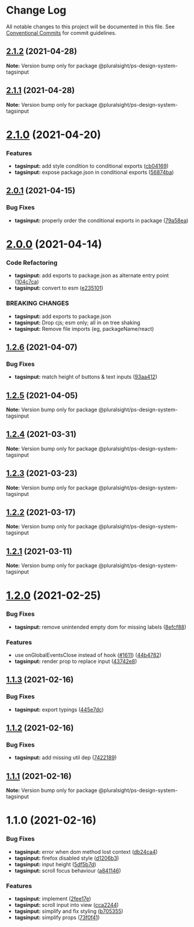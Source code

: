 # Change Log

All notable changes to this project will be documented in this file.
See [Conventional Commits](https://conventionalcommits.org) for commit guidelines.

## [2.1.2](https://github.com/pluralsight/design-system/compare/@pluralsight/ps-design-system-tagsinput@2.1.1...@pluralsight/ps-design-system-tagsinput@2.1.2) (2021-04-28)

**Note:** Version bump only for package @pluralsight/ps-design-system-tagsinput





## [2.1.1](https://github.com/pluralsight/design-system/compare/@pluralsight/ps-design-system-tagsinput@2.1.0...@pluralsight/ps-design-system-tagsinput@2.1.1) (2021-04-28)

**Note:** Version bump only for package @pluralsight/ps-design-system-tagsinput





# [2.1.0](https://github.com/pluralsight/design-system/compare/@pluralsight/ps-design-system-tagsinput@2.0.1...@pluralsight/ps-design-system-tagsinput@2.1.0) (2021-04-20)


### Features

* **tagsinput:** add style condition to conditional exports ([cb04169](https://github.com/pluralsight/design-system/commit/cb041693b3ea4511b1f56cb76304a127d3d2c94d))
* **tagsinput:** expose package.json in conditional exports ([56874ba](https://github.com/pluralsight/design-system/commit/56874ba3e87b5ef64b5ec5b2fe9c722f0a3aea41))





## [2.0.1](https://github.com/pluralsight/design-system/compare/@pluralsight/ps-design-system-tagsinput@2.0.0...@pluralsight/ps-design-system-tagsinput@2.0.1) (2021-04-15)


### Bug Fixes

* **tagsinput:** properly order the conditional exports in package ([79a58ea](https://github.com/pluralsight/design-system/commit/79a58eaf8fd0a599f4bc889a2c7941cb43203350))





# [2.0.0](https://github.com/pluralsight/design-system/compare/@pluralsight/ps-design-system-tagsinput@1.2.6...@pluralsight/ps-design-system-tagsinput@2.0.0) (2021-04-14)


### Code Refactoring

* **tagsinput:** add exports to package.json as alternate entry point ([104c7ca](https://github.com/pluralsight/design-system/commit/104c7ca3edb537cab3a9df36cd571bc142e034ec))
* **tagsinput:** convert to esm ([e235101](https://github.com/pluralsight/design-system/commit/e23510118cd38ba4d3d34db65722a8d23f8652ee))


### BREAKING CHANGES

* **tagsinput:** add exports to package.json
* **tagsinput:** Drop cjs; esm only; all in on tree shaking
* **tagsinput:** Remove file imports (eg, packageName/react)





## [1.2.6](https://github.com/pluralsight/design-system/compare/@pluralsight/ps-design-system-tagsinput@1.2.5...@pluralsight/ps-design-system-tagsinput@1.2.6) (2021-04-07)


### Bug Fixes

* **tagsinput:** match height of buttons & text inputs ([93aa412](https://github.com/pluralsight/design-system/commit/93aa41259af49c8617becd8847acf7c1ec510519))





## [1.2.5](https://github.com/pluralsight/design-system/compare/@pluralsight/ps-design-system-tagsinput@1.2.4...@pluralsight/ps-design-system-tagsinput@1.2.5) (2021-04-05)

**Note:** Version bump only for package @pluralsight/ps-design-system-tagsinput





## [1.2.4](https://github.com/pluralsight/design-system/compare/@pluralsight/ps-design-system-tagsinput@1.2.3...@pluralsight/ps-design-system-tagsinput@1.2.4) (2021-03-31)

**Note:** Version bump only for package @pluralsight/ps-design-system-tagsinput





## [1.2.3](https://github.com/pluralsight/design-system/compare/@pluralsight/ps-design-system-tagsinput@1.2.2...@pluralsight/ps-design-system-tagsinput@1.2.3) (2021-03-23)

**Note:** Version bump only for package @pluralsight/ps-design-system-tagsinput





## [1.2.2](https://github.com/pluralsight/design-system/compare/@pluralsight/ps-design-system-tagsinput@1.2.1...@pluralsight/ps-design-system-tagsinput@1.2.2) (2021-03-17)

**Note:** Version bump only for package @pluralsight/ps-design-system-tagsinput





## [1.2.1](https://github.com/pluralsight/design-system/compare/@pluralsight/ps-design-system-tagsinput@1.2.0...@pluralsight/ps-design-system-tagsinput@1.2.1) (2021-03-11)

**Note:** Version bump only for package @pluralsight/ps-design-system-tagsinput





# [1.2.0](https://github.com/pluralsight/design-system/compare/@pluralsight/ps-design-system-tagsinput@1.1.3...@pluralsight/ps-design-system-tagsinput@1.2.0) (2021-02-25)


### Bug Fixes

* **tagsinput:** remove unintended empty dom for missing labels ([8efcf88](https://github.com/pluralsight/design-system/commit/8efcf88273cfed9714a3baac683acf260bd9feb3))


### Features

* use onGlobalEventsClose instead of hook ([#1611](https://github.com/pluralsight/design-system/issues/1611)) ([44b4782](https://github.com/pluralsight/design-system/commit/44b4782947544eedf1a47e3615b01eed2a712393))
* **tagsinput:** render prop to replace input ([43742e8](https://github.com/pluralsight/design-system/commit/43742e8665afe77aeefc050eb922fcda592855fc))





## [1.1.3](https://github.com/pluralsight/design-system/compare/@pluralsight/ps-design-system-tagsinput@1.1.2...@pluralsight/ps-design-system-tagsinput@1.1.3) (2021-02-16)


### Bug Fixes

* **tagsinput:** export typings ([445e7dc](https://github.com/pluralsight/design-system/commit/445e7dc4fc3e8af67c8a77679411fef4d215ea99))





## [1.1.2](https://github.com/pluralsight/design-system/compare/@pluralsight/ps-design-system-tagsinput@1.1.1...@pluralsight/ps-design-system-tagsinput@1.1.2) (2021-02-16)


### Bug Fixes

* **tagsinput:** add missing util dep ([7422189](https://github.com/pluralsight/design-system/commit/74221898e2295152d9e62e153f8e4b90f1b8ec10))





## [1.1.1](https://github.com/pluralsight/design-system/compare/@pluralsight/ps-design-system-tagsinput@1.1.0...@pluralsight/ps-design-system-tagsinput@1.1.1) (2021-02-16)

**Note:** Version bump only for package @pluralsight/ps-design-system-tagsinput





# 1.1.0 (2021-02-16)


### Bug Fixes

* **tagsinput:** error when dom method lost context ([db24ca4](https://github.com/pluralsight/design-system/commit/db24ca4ee71e3c789bb4fc2ef75c190d802cbab1))
* **tagsinput:** firefox disabled style ([d1206b3](https://github.com/pluralsight/design-system/commit/d1206b3ab5a59cc1a636d083b6fc8ba8478db416))
* **tagsinput:** input height ([5df5b7d](https://github.com/pluralsight/design-system/commit/5df5b7d8015d9f67df4d3f24deeeac22f25833f9))
* **tagsinput:** scroll focus behaviour ([a841146](https://github.com/pluralsight/design-system/commit/a841146e1434553ae5ddaec074b99de0794ba6a5))


### Features

* **tagsinput:** implement ([2fee17e](https://github.com/pluralsight/design-system/commit/2fee17e715c1f9d61e3a6770937babe4eace951f))
* **tagsinput:** scroll input into view ([cca2244](https://github.com/pluralsight/design-system/commit/cca2244bd49ea2d62ae44bb4ec5d81b8d376cdb9))
* **tagsinput:** simplify and fix styling ([b705355](https://github.com/pluralsight/design-system/commit/b705355e03ee60229cf0796c4abec7dffd321a94))
* **tagsinput:** simplify props ([73f0f41](https://github.com/pluralsight/design-system/commit/73f0f41c1a009d5d7d1905605bf48ae75b5b146f))
